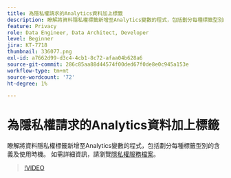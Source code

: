 ```yaml
---
title: 為隱私權請求的Analytics資料加上標籤
description: 瞭解將資料隱私權標籤新增至Analytics變數的程式，包括劃分每種標籤型別的含義及使用時機。
feature: Privacy
role: Data Engineer, Data Architect, Developer
level: Beginner
jira: KT-7718
thumbnail: 336077.png
exl-id: a7662d99-d3c4-4cb1-8c72-afaa04b628a6
source-git-commit: 286c85aa88d44574f00ded67f0de8e0c945a153e
workflow-type: tm+mt
source-wordcount: '72'
ht-degree: 1%

---
```


# 為隱私權請求的Analytics資料加上標籤

瞭解將資料隱私權標籤新增至Analytics變數的程式，包括劃分每種標籤型別的含義及使用時機。 如需詳細資訊，請瀏覽[隱私權服務檔案](https://experienceleague.adobe.com/docs/experience-platform/privacy/home.html?lang=zh-Hant)。

>[!VIDEO](https://video.tv.adobe.com/v/336077?learn=on&enablevpops)
